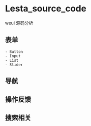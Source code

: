 # Lesta_source_code
weui 源码分析

## 表单
    - Button
    - Input
    - List
    - Slider

## 导航

## 操作反馈

## 搜索相关

